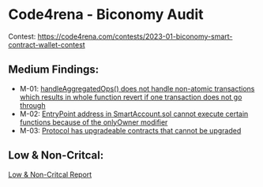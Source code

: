 # Code4rena - Biconomy Audit 

Contest: https://code4rena.com/contests/2023-01-biconomy-smart-contract-wallet-contest


## Medium Findings:

- M-01: [handleAggregatedOps() does not handle non-atomic transactions which results in whole function revert if one transaction does not go through](https://github.com/cryptostaker2/blockchain-audits/blob/main/code4rena/2023-01-Biconomy/M-01.md)
- M-02: [EntryPoint address in SmartAccount.sol cannot execute certain functions because of the onlyOwner modifier](https://github.com/cryptostaker2/blockchain-audits/blob/main/code4rena/2023-01-Biconomy/M-02.md)
- M-03: [Protocol has upgradeable contracts that cannot be upgraded](https://github.com/cryptostaker2/blockchain-audits/blob/main/code4rena/2023-01-Biconomy/M-03.md)

## Low & Non-Critcal:

[Low & Non-Critcal Report](https://github.com/cryptostaker2/blockchain-audits/blob/main/code4rena/2023-01-Biconomy/Low.md)
